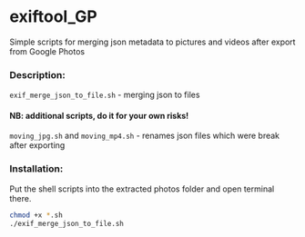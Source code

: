 # exiftool_GP
Simple scripts for merging json metadata to pictures and videos after export from Google Photos

### Description:

`exif_merge_json_to_file.sh` - merging json to files

#### NB: additional scripts, do it for your own risks!
`moving_jpg.sh` and `moving_mp4.sh` - renames json files which were break after exporting

### Installation:

Put the shell scripts into the extracted photos folder and open terminal there.

```bash
chmod +x *.sh
./exif_merge_json_to_file.sh
```

